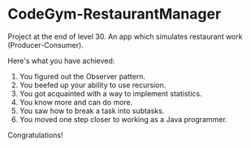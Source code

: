 # CodeGym-RestaurantManager
Project at the end of level 30. An app which simulates restaurant work (Producer-Consumer). 



Here's what you have achieved:
1. You figured out the Observer pattern.
2. You beefed up your ability to use recursion.
3. You got acquainted with a way to implement statistics.
4. You know more and can do more.
5. You saw how to break a task into subtasks.
6. You moved one step closer to working as a Java programmer.

Congratulations!
